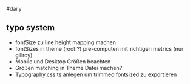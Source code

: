 #daily 

## typo system
- fontSize zu line height mapping machen
- fontSizes in theme (root:?) pre-computen mit richtigen metrics (nur gillroy)
- Mobile und Desktop Größen beachten
- Größen matching in Theme Datei machen?
- Typography.css.ts anlegen um trimmed fontsized zu exportieren
